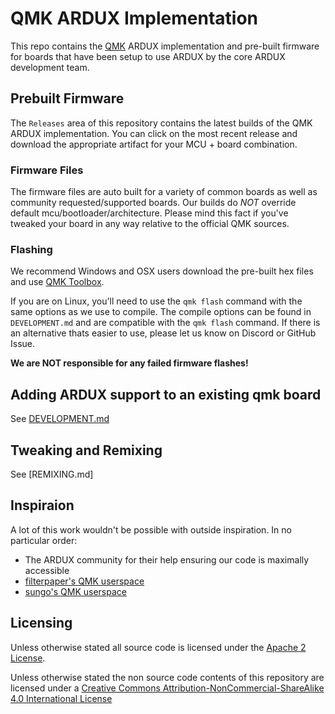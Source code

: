 # QMK ARDUX Implementation

This repo contains the [QMK](https://qmk.fm/) ARDUX implementation and pre-built firmware for boards that have been setup to use ARDUX by the core ARDUX development team.

## Prebuilt Firmware

The `Releases` area of this repository contains the latest builds of the QMK ARDUX implementation. You can click on the most recent release and download the appropriate artifact for your MCU + board combination.

### Firmware Files

The firmware files are auto built for a variety of common boards as well as community requested/supported boards. Our builds do *NOT* override default mcu/bootloader/architecture. Please mind this fact if you've tweaked your board in any way relative to the official QMK sources.

### Flashing

We recommend Windows and OSX users download the pre-built hex files and use [QMK Toolbox](https://github.com/qmk/qmk_toolbox). 

If you are on Linux, you'll need to use the `qmk flash` command with the same options as we use to compile. The compile options can be found in  `DEVELOPMENT.md` and are compatible with the `qmk flash` command. If there is an alternative thats easier to use, please let us know on Discord or GitHub Issue.

**We are NOT responsible for any failed firmware flashes!**

## Adding ARDUX support to an existing qmk board

See [DEVELOPMENT.md](DEVELOPMENT.md)

## Tweaking and Remixing

See [REMIXING.md]

## Inspiraion

A lot of this work wouldn't be possible with outside inspiration. In no particular order:

- The ARDUX community for their help ensuring our code is maximally accessible
- [filterpaper's QMK userspace](https://github.com/filterpaper/qmk_userspace)
- [sungo's QMK userspace](https://git.sr.ht/~sungo/qmk_userspace)

## Licensing

Unless otherwise stated all source code is licensed under the [Apache 2 License](LICENSE-APACHE-2.0.txt).

Unless otherwise stated the non source code contents of this repository are licensed under a [Creative Commons Attribution-NonCommercial-ShareAlike 4.0 International License](LICENSE-CC-Attribution-NonCommercial-ShareAlike-4.0-International.txt)
